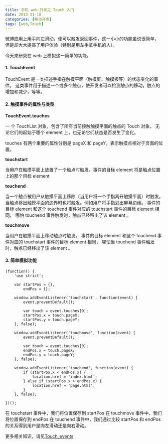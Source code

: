 ```yaml
---
title: 手机 web 开发之 Touch 入门
date: 2013-11-18
categories: [移动开发]
tags: [web,Touch]
---
```


微博应用上用手向左滑动，便可以触发返回事件，这一小小的功能虽说很简单，
但是却大大提高了用户体验（特别是用左手拿手机的人）。

今天来研究在 web 上模拟这一简单的功能。

#### 1. TouchEvent

TouchEvent 是一类描述手指在触摸平面（触摸屏、触摸板等）的状态变化的事件。
这类事件用于描述一个或多个触点，使开发者可以检测触点的移动，触点的增加和减少，等等。

#### 2. 触摸事件的属性与类型

**TouchEvent.touches**

一 个 TouchList 对象，包含了所有当前接触触摸平面的触点的 Touch 对象，
无论它们的起始于哪个 element 上，也无论它们状态是否发生了变化。

touches 有两个重要的属性分别是 pageX 和 pageY，表示触摸点相对于页面的位置。

**touchstart**

当用户在触摸平面上放置了一个触点时触发。事件的目标 element 将是触点位置上的那个目标 element

**touchend**

当一个触点被用户从触摸平面上移除（当用户将一个手指离开触摸平面）时触发。
当触点移出触摸平面的边界时也将触发。例如用户将手指划出屏幕边缘。
事件的目标 element 和这个 touchend 事件对应的 touchstart 事件的目标 element 相同，
哪怕 touchend 事件触发时，触点已经移出了该 element 。

**touchmove**

当用户在触摸平面上移动触点时触发。
事件的目标 element 和这个 touchend 事件对应的 touchstart 事件的目标 element 相同，
哪怕当 touchend 事件触发时，触点已经移出了该 element 。

#### 3. 简单模拟功能

	(function() {
		'use strict';

		var startPos = {},
			endPos = {};

		window.addEventListener('touchstart', function(event) {
			event.preventDefault();

			var touch = event.touches[0];
			startPos.x = touch.pageX;
			startPos.y = touch.pageY;
		}, false);

		window.addEventListener('touchmove', function(event) {
			event.preventDefault();

			var touch = event.touches[0];
			endPos.x = touch.pageX;
			endPos.y = touch.pageY;
		}, false);

		window.addEventListener('touchend', function(event) {
			if (startPos.x < endPos.x) {
				location.href = 'index.html';
			} else if (startPos.x > endPos.x) {
				location.href = 'page.html';
			}
		}, false);

	})();

在 touchstart 事件中，我们将位置保存到 startPos
在 touchmove 事件中，我们将位置保存到 endPos
在 touchend 事件中，我们通过比较 startPos 和 endPos 的关系得到用户是向左滑动还是向右滑动。

更多相关知识，请见[Touch_events](https://developer.mozilla.org/en-US/docs/Web/Guide/API/DOM/Events/Touch_events)
